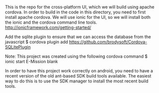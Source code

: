 This is the repo for the cross-platform UI, which we will build using apache cordova.
In order to build in the code in this directory, you need to first install apache cordova.
We will use ionic for the UI, so we will install both the ionic and the cordova command line tools.
http://ionicframework.com/getting-started/

Add the sqlite plugin to ensure that we can access the database from the javascript
    $ cordova plugin add https://github.com/brodysoft/Cordova-SQLitePlugin

Note: This project was created using the following cordova command
    $ ionic start E-Mission blank

In order to have this project work correctly on android, you need to have a
recent version of the old ant-based SDK build tools available. The easiest way
to do this is to use the SDK manager to install the most recent build tools.
